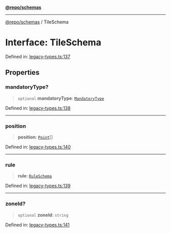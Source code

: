 [**@repo/schemas**](../README.md)

***

[@repo/schemas](../README.md) / TileSchema

# Interface: TileSchema

Defined in: [legacy-types.ts:137](https://github.com/alexqguo/drinking-board-game-v3/blob/b790afaa2e3b8fa2b8d92187d67ae85cb9db6cc2/packages/schemas/src/legacy-types.ts#L137)

## Properties

### mandatoryType?

> `optional` **mandatoryType**: [`MandatoryType`](../enumerations/MandatoryType.md)

Defined in: [legacy-types.ts:138](https://github.com/alexqguo/drinking-board-game-v3/blob/b790afaa2e3b8fa2b8d92187d67ae85cb9db6cc2/packages/schemas/src/legacy-types.ts#L138)

***

### position

> **position**: [`Point`](Point.md)[]

Defined in: [legacy-types.ts:140](https://github.com/alexqguo/drinking-board-game-v3/blob/b790afaa2e3b8fa2b8d92187d67ae85cb9db6cc2/packages/schemas/src/legacy-types.ts#L140)

***

### rule

> **rule**: [`RuleSchema`](../type-aliases/RuleSchema.md)

Defined in: [legacy-types.ts:139](https://github.com/alexqguo/drinking-board-game-v3/blob/b790afaa2e3b8fa2b8d92187d67ae85cb9db6cc2/packages/schemas/src/legacy-types.ts#L139)

***

### zoneId?

> `optional` **zoneId**: `string`

Defined in: [legacy-types.ts:141](https://github.com/alexqguo/drinking-board-game-v3/blob/b790afaa2e3b8fa2b8d92187d67ae85cb9db6cc2/packages/schemas/src/legacy-types.ts#L141)
